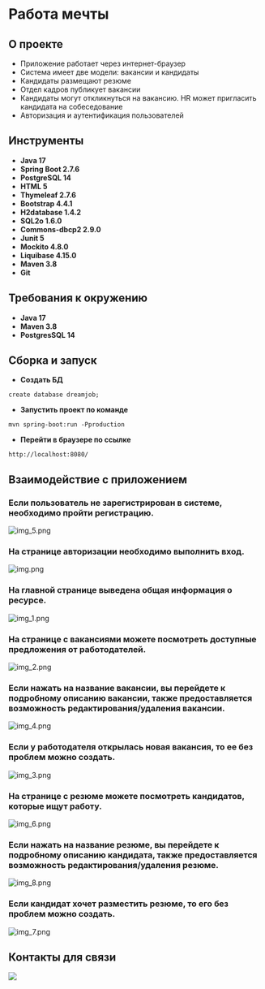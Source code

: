 # Работа мечты

## О проекте

* Приложение работает через интернет-браузер
* Система имеет две модели: вакансии и кандидаты
* Кандидаты размещают резюме
* Отдел кадров публикует вакансии
* Кандидаты могут откликнуться на вакансию. HR может пригласить кандидата на собеседование
* Авторизация и аутентификация пользователей

## Инструменты

- **Java 17**
- **Spring Boot 2.7.6**
- **PostgreSQL 14**
- **HTML 5**
- **Thymeleaf 2.7.6**
- **Bootstrap 4.4.1**
- **H2database 1.4.2**
- **SQL2o 1.6.0**
- **Commons-dbcp2 2.9.0**
- **Junit 5**
- **Mockito 4.8.0**
- **Liquibase 4.15.0**
- **Maven 3.8**
- **Git**

## Требования к окружению

- **Java 17**
- **Maven 3.8**
- **PostgresSQL 14**

## Сборка и запуск<br>

- **Создать БД**

``` shell 
create database dreamjob;
```

- **Запустить проект по команде**

``` shell 
mvn spring-boot:run -Pproduction
```

- **Перейти в браузере по ссылке**

``` shell 
http://localhost:8080/
```

## Взаимодействие с приложением<br>

### Если пользователь не зарегистрирован в системе, необходимо пройти регистрацию.
![img_5.png](images/img_5.png)

### На странице авторизации необходимо выполнить вход.
![img.png](images/img.png)

### На главной странице выведена общая информация о ресурсе.
![img_1.png](images/img_1.png)

### На странице с вакансиями можете посмотреть доступные предложения от работодателей.
![img_2.png](images/img_2.png)

### Если нажать на название вакансии, вы перейдете к подробному описанию вакансии, также предоставляется возможность редактирования/удаления вакансии.
![img_4.png](images/img_4.png)

### Если у работодателя открылась новая вакансия, то ее без проблем можно создать.
![img_3.png](images/img_3.png)

### На странице с резюме можете посмотреть кандидатов, которые ищут работу.
![img_6.png](images/img_6.png)

### Если нажать на название резюме, вы перейдете к подробному описанию кандидата, также предоставляется возможность редактирования/удаления резюме.
![img_8.png](images/img_8.png)

### Если кандидат хочет разместить резюме, то его без проблем можно создать.
![img_7.png](images/img_7.png)


## Контакты для связи<br>
<a href="https://t.me/OvercomingJunk" target="blank"><img src="https://img.icons8.com/clouds/50/000000/telegram-app.png"/></a>

